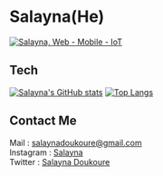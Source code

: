 # Salayna(He)
[![Salayna, Web - Mobile - IoT](https://pimp-my-readme.webapp.io/pimp-my-readme/wavy-banner?subtitle=Web%20-%20Mobile%20-%20IoT&title=Salayna)](https://pimp-my-readme.webapp.io)
## Tech
[![Salayna's GitHub stats](https://github-readme-stats.vercel.app/api?username=Salayna&show_icons=true&theme=gruvbox)](https://github.com/anuraghazra/github-readme-stats)
[![Top Langs](https://github-readme-stats.vercel.app/api/top-langs/?username=Salayna&layout=compact)](https://github.com/anuraghazra/github-readme-stats)

 ## Contact Me
 
 Mail : salaynadoukoure@gmail.com   
 Instagram : [Salayna](https://www.instagram.com/_salayna/)  
 Twitter : [Salayna Doukoure](https://twitter.com/DoukoureSalayna)
<!--
**Salayna/Salayna** is a ✨ _special_ ✨ repository because its `README.md` (this file) appears on your GitHub profile.

Here are some ideas to get you started:

- 🔭 I’m currently working on ...
- 🌱 I’m currently learning ...
- 👯 I’m looking to collaborate on ...
- 🤔 I’m looking for help with ...
- 💬 Ask me about ...
- 📫 How to reach me: ...
- 😄 Pronouns: ...
- ⚡ Fun fact: ...
-->
